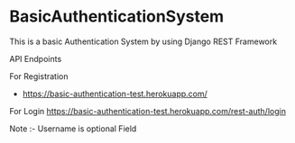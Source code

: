 # BasicAuthenticationSystem

This is a basic Authentication System by using Django REST Framework

API Endpoints

For Registration 
- https://basic-authentication-test.herokuapp.com/

For Login
https://basic-authentication-test.herokuapp.com/rest-auth/login

Note :- Username is optional Field
